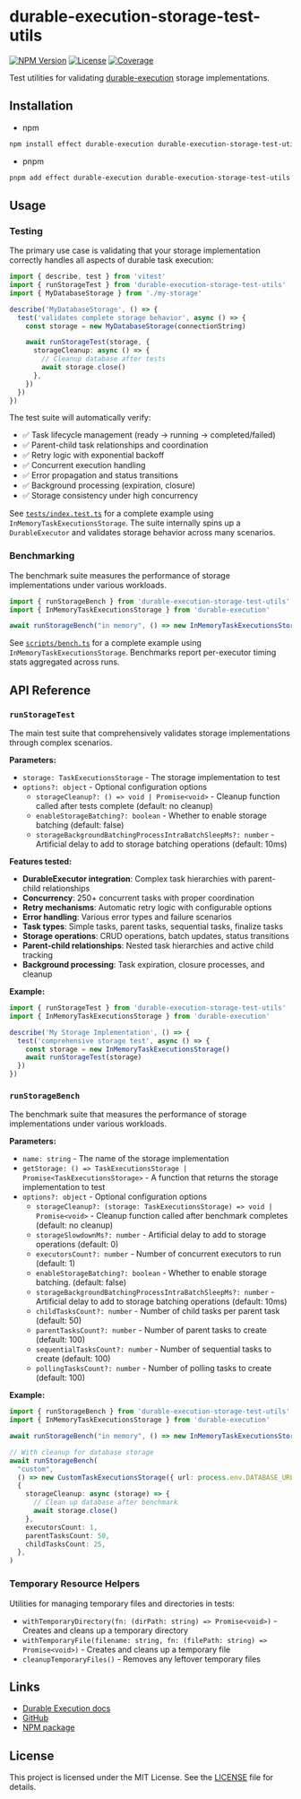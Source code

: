 # durable-execution-storage-test-utils

[![NPM Version](https://img.shields.io/npm/v/durable-execution-storage-test-utils)](https://www.npmjs.com/package/durable-execution-storage-test-utils)
[![License](https://img.shields.io/npm/l/durable-execution-storage-test-utils)](https://github.com/gpahal/durable-execution/blob/main/LICENSE)
[![Coverage](https://img.shields.io/codecov/c/github/gpahal/durable-execution/main?flag=durable-execution-storage-test-utils)](https://codecov.io/gh/gpahal/durable-execution?flag=durable-execution-storage-test-utils)

Test utilities for validating [durable-execution](https://github.com/gpahal/durable-execution)
storage implementations.

## Installation

- npm

```bash
npm install effect durable-execution durable-execution-storage-test-utils
```

- pnpm

```bash
pnpm add effect durable-execution durable-execution-storage-test-utils
```

## Usage

### Testing

The primary use case is validating that your storage implementation correctly handles all aspects
of durable task execution:

```ts
import { describe, test } from 'vitest'
import { runStorageTest } from 'durable-execution-storage-test-utils'
import { MyDatabaseStorage } from './my-storage'

describe('MyDatabaseStorage', () => {
  test('validates complete storage behavior', async () => {
    const storage = new MyDatabaseStorage(connectionString)

    await runStorageTest(storage, {
      storageCleanup: async () => {
        // Cleanup database after tests
        await storage.close()
      },
    })
  })
})
```

The test suite will automatically verify:

- ✅ Task lifecycle management (ready → running → completed/failed)
- ✅ Parent-child task relationships and coordination
- ✅ Retry logic with exponential backoff
- ✅ Concurrent execution handling
- ✅ Error propagation and status transitions
- ✅ Background processing (expiration, closure)
- ✅ Storage consistency under high concurrency

See [`tests/index.test.ts`](./tests/index.test.ts) for a complete example using
`InMemoryTaskExecutionsStorage`. The suite internally spins up a `DurableExecutor` and validates
storage behavior across many scenarios.

### Benchmarking

The benchmark suite measures the performance of storage implementations under various workloads.

```ts
import { runStorageBench } from 'durable-execution-storage-test-utils'
import { InMemoryTaskExecutionsStorage } from 'durable-execution'

await runStorageBench("in memory", () => new InMemoryTaskExecutionsStorage())
```

See [`scripts/bench.ts`](./scripts/bench.ts) for a complete example using
`InMemoryTaskExecutionsStorage`. Benchmarks report per-executor timing stats aggregated across
runs.

## API Reference

### `runStorageTest`

The main test suite that comprehensively validates storage implementations through complex
scenarios.

**Parameters:**

- `storage: TaskExecutionsStorage` - The storage implementation to test
- `options?: object` - Optional configuration options
  - `storageCleanup?: () => void | Promise<void>` - Cleanup function called after tests complete
    (default: no cleanup)
  - `enableStorageBatching?: boolean` - Whether to enable storage batching (default: false)
  - `storageBackgroundBatchingProcessIntraBatchSleepMs?: number` - Artificial delay to add to
    storage batching operations (default: 10ms)

**Features tested:**

- **DurableExecutor integration**: Complex task hierarchies with parent-child relationships
- **Concurrency**: 250+ concurrent tasks with proper coordination
- **Retry mechanisms**: Automatic retry logic with configurable options
- **Error handling**: Various error types and failure scenarios
- **Task types**: Simple tasks, parent tasks, sequential tasks, finalize tasks
- **Storage operations**: CRUD operations, batch updates, status transitions
- **Parent-child relationships**: Nested task hierarchies and active child tracking
- **Background processing**: Task expiration, closure processes, and cleanup

**Example:**

```ts
import { runStorageTest } from 'durable-execution-storage-test-utils'
import { InMemoryTaskExecutionsStorage } from 'durable-execution'

describe('My Storage Implementation', () => {
  test('comprehensive storage test', async () => {
    const storage = new InMemoryTaskExecutionsStorage()
    await runStorageTest(storage)
  })
})
```

### `runStorageBench`

The benchmark suite that measures the performance of storage implementations under various
workloads.

**Parameters:**

- `name: string` - The name of the storage implementation
- `getStorage: () => TaskExecutionsStorage | Promise<TaskExecutionsStorage>` - A function that
  returns the storage implementation to test
- `options?: object` - Optional configuration options
  - `storageCleanup?: (storage: TaskExecutionsStorage) => void | Promise<void>` - Cleanup function
    called after benchmark completes (default: no cleanup)
  - `storageSlowdownMs?: number` - Artificial delay to add to storage operations (default: 0)
  - `executorsCount?: number` - Number of concurrent executors to run (default: 1)
  - `enableStorageBatching?: boolean` - Whether to enable storage batching. (default: false)
  - `storageBackgroundBatchingProcessIntraBatchSleepMs?: number` - Artificial delay to add to
    storage batching operations (default: 10ms)
  - `childTasksCount?: number` - Number of child tasks per parent task (default: 50)
  - `parentTasksCount?: number` - Number of parent tasks to create (default: 100)
  - `sequentialTasksCount?: number` - Number of sequential tasks to create (default: 100)
  - `pollingTasksCount?: number` - Number of polling tasks to create (default: 100)

**Example:**

```ts
import { runStorageBench } from 'durable-execution-storage-test-utils'
import { InMemoryTaskExecutionsStorage } from 'durable-execution'

await runStorageBench("in memory", () => new InMemoryTaskExecutionsStorage())

// With cleanup for database storage
await runStorageBench(
  "custom",
  () => new CustomTaskExecutionsStorage({ url: process.env.DATABASE_URL! }),
  {
    storageCleanup: async (storage) => {
      // Clean up database after benchmark
      await storage.close()
    },
    executorsCount: 1,
    parentTasksCount: 50,
    childTasksCount: 25,
  },
)
```

### Temporary Resource Helpers

Utilities for managing temporary files and directories in tests:

- `withTemporaryDirectory(fn: (dirPath: string) => Promise<void>)` - Creates and cleans up a
  temporary directory
- `withTemporaryFile(filename: string, fn: (filePath: string) => Promise<void>)` - Creates and
  cleans up a temporary file
- `cleanupTemporaryFiles()` - Removes any leftover temporary files

## Links

- [Durable Execution docs](https://gpahal.github.io/durable-execution)
- [GitHub](https://github.com/gpahal/durable-execution)
- [NPM package](https://www.npmjs.com/package/durable-execution-storage-test-utils)

## License

This project is licensed under the MIT License. See the
[LICENSE](https://github.com/gpahal/durable-execution/blob/main/LICENSE) file for details.
